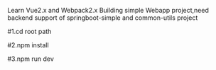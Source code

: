 Learn Vue2.x and Webpack2.x Building simple Webapp project,need backend support of springboot-simple  and common-utils project


#1.cd root path

#2.npm install

#3.npm run dev